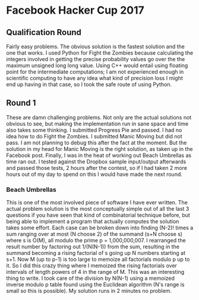 # Facebook Hacker Cup 2017

## Qualification Round
Fairly easy problems. The obvious solution is the fastest solution and the one that works.
I used Python for Fight the Zombies because calculating the integers involved in getting the precise probability values
go over the the maximum unsigned long long value. Using C++ would entail using floating point for the intermediate computations;
I am not experienced enough in scientific computing to have any idea what kind of precision loss I might end up having in that case,
so I took the safe route of using Python.

## Round 1
These are damn challenging problems. Not only are the actual solutions not obvious to see, but making the implementation run in
sane space and time also takes some thinking. I submitted Progress Pie and passed. I had no idea how to do Fight the Zombies.
I submitted Manic Moving but did not pass. I am not planning to debug this after the fact at the moment. But the solution in my
head for Manic Moving is the right solution, as taken up in the Facebook post. Finally, I was in the heat of working out
Beach Umbrellas as time ran out. I tested against the Dropbox sample input/output afterwards and passed those tests, 2 hours after
the contest, so if I had taken 2 more hours out of my day to spend on this I would have made the next round.
### Beach Umbrellas
This is one of the most involved piece of software I have ever written. The actual problem solution is the most conceptually simple
out of all the last 3 questions if you have seen that kind of combinatorial technique before, but being able to implement a program
that actually computes the solution takes some effort. Each case can be broken down into finding (N-2)! times a sum ranging over
at most (N choose 2) of the summand (s+N choose s) where s is O(M), all modulo the prime p = 1,000,000,007. I rearranged the result
number by factoring out  1/(N(N-1)) from the sum, resulting in the summand becoming a rising factorial of s going up N numbers
starting at s+1. Now M (up to p-1) is too large to memoize all factorials modulo p up to it. So I did this crazy thing where I
memoized the rising factorials over intervals of length powers of 4 in the range of M. This was an interesting thing to write.
I took care of the division by N(N-1) using a memoized inverse modulo p table found using the Euclidean algorithm
(N's range is small so this is possible). My solution runs in 2 minutes no problem.

